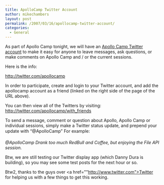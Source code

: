 ```yaml
---
title: ApolloCamp Twitter Account
author: mikechambers
layout: post
permalink: /2007/03/16/apollocamp-twitter-account/
categories:
  - General
---
```



As part of Apollo Camp tonight, we will have an [Apollo Camp Twitter account][1] to make it easy for anyone to leave messages, ask questions, or make comments on Apollo Camp and / or the current sessions.

Here is the info:

<http://twitter.com/apollocamp>

In order to participate, create and login to your Twitter account, and add the apollocamp account as a friend (linked on the right side of the page of the URL above).

You can then view all of the Twitters by visiting:  
<http://twitter.com/apollocamp/with_friends>

To send a message, comment or question about Apollo, Apollo Camp or individual sessions, simply make a Twitter status update, and prepend your update with &#8220;@ApolloCamp&#8221; For example:

*@ApolloCamp Drank too much RedBull and Coffee, but enjoying the File API session.*

Btw, we are still testing our Twitter display app (which Danny Dura is building), so you may see some test posts for the next hour or so.

Btw2, thanks to the guys over <a href=""http://www.twitter.com">Twitter</a> for helping us with a few things to get this working.

 [1]: http://twitter.com/apollocamp
